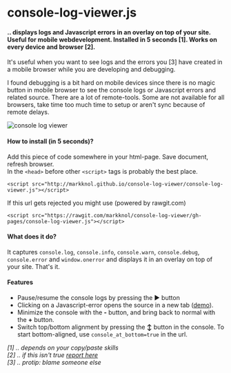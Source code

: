 console-log-viewer.js
==================

#### .. displays logs and Javascript errors in an overlay on top of your site. Useful for mobile webdevelopment. Installed in 5 seconds [1]. Works on every device and browser [2].

It's useful when you want to see logs and the errors you [3] have created in a mobile browser while you are developing and debugging. 

I found debugging is a bit hard on mobile devices since there is no magic button in mobile browser to see the console logs or Javascript errors and related source. There are a lot of remote-tools. Some are not available for all browsers, take time too much time to setup or aren't sync because of remote delays. 

<img src="http://dump.stroep.nl/console-log-viewer.gif?v=2" alt="console log viewer"/>

#### How to install (in 5 seconds)?

Add this piece of code somewhere in your html-page. Save document, refresh browser.  
In the `<head>` before other `<script>` tags is probably the best place.
    
    <script src="http://markknol.github.io/console-log-viewer/console-log-viewer.js"></script>

If this url gets rejected you might use (powered by rawgit.com)

    <script src="https://rawgit.com/markknol/console-log-viewer/gh-pages/console-log-viewer.js"></script>
    
#### What does it do?

It captures `console.log`, `console.info`, `console.warn`, `console.debug`, `console.error` and `window.onerror` and displays it in an overlay on top of your site. That's it. 

#### Features
* Pause/resume the console logs by pressing the ► button
* Clicking on a Javascript-error opens the source in a new tab (<a href="https://twitter.com/mknol/status/529937001563553792">demo</a>). 
* Minimize the console with the **-** button, and bring back to normal with the **+** button.
* Switch top/bottom alignment by pressing the **↕** button in the console. To start bottom-aligned, use `console_at_bottom=true` in the url.
  
_[1] .. depends on your copy/paste skills_  
_[2] .. if this isn't true [report here](https://github.com/markknol/console-log-viewer/issues)_  
_[3] .. protip: blame someone else_  
